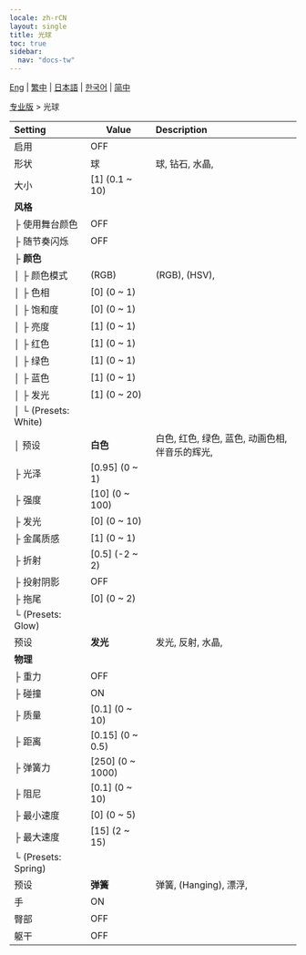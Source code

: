 ```yaml
---
locale: zh-rCN
layout: single
title: 光球
toc: true
sidebar:
  nav: "docs-tw"
---
```

[Eng](/dancexr/menu/2025.4/actor/light_ball) | [繁中](/tw/dancexr/menu/2025.4/actor/light_ball) | [日本語](/jp/dancexr/menu/2025.4/actor/light_ball) | [한국어](/kr/dancexr/menu/2025.4/actor/light_ball) | [简中](/zh/dancexr/menu/2025.4/actor/light_ball)

[专业版](../menu#专业版) > 光球



| Setting | Value | Description |
| :--- | --- | :--- |
| 启用 | OFF | 
| 形状 | 球 | 球, 钻石, 水晶, 
| 大小 | [1] (0.1 ~ 10) | 
| **风格** | | 
| ├ 使用舞台颜色 | OFF | 
| ├ 随节奏闪烁 | OFF | 
| ├ **颜色** | | 
| │ ├ 颜色模式 | (RGB) | (RGB), (HSV), 
| │ ├ 色相 | [0] (0 ~ 1) | 
| │ ├ 饱和度 | [0] (0 ~ 1) | 
| │ ├ 亮度 | [1] (0 ~ 1) | 
| │ ├ 红色 | [1] (0 ~ 1) | 
| │ ├ 绿色 | [1] (0 ~ 1) | 
| │ ├ 蓝色 | [1] (0 ~ 1) | 
| │ ├ 发光 | [1] (0 ~ 20) | 
| │ └ (Presets: White) || 
| │   预设 | **白色** | 白色, 红色, 绿色, 蓝色, 动画色相, 伴音乐的辉光,  |
| ├ 光泽 | [0.95] (0 ~ 1) | 
| ├ 强度 | [10] (0 ~ 100) | 
| ├ 发光 | [0] (0 ~ 10) | 
| ├ 金属质感 | [1] (0 ~ 1) | 
| ├ 折射 | [0.5] (-2 ~ 2) | 
| ├ 投射阴影 | OFF | 
| ├ 拖尾 | [0] (0 ~ 2) | 
| └ (Presets: Glow) || 
|   预设 | **发光** | 发光, 反射, 水晶,  |
| **物理** | | 
| ├ 重力 | OFF | 
| ├ 碰撞 | ON | 
| ├ 质量 | [0.1] (0 ~ 10) | 
| ├ 距离 | [0.15] (0 ~ 0.5) | 
| ├ 弹簧力 | [250] (0 ~ 1000) | 
| ├ 阻尼 | [0.1] (0 ~ 10) | 
| ├ 最小速度 | [0] (0 ~ 5) | 
| ├ 最大速度 | [15] (2 ~ 15) | 
| └ (Presets: Spring) || 
|   预设 | **弹簧** | 弹簧, (Hanging), 漂浮,  |
| 手 | ON | 
| 臀部 | OFF | 
| 躯干 | OFF | 
